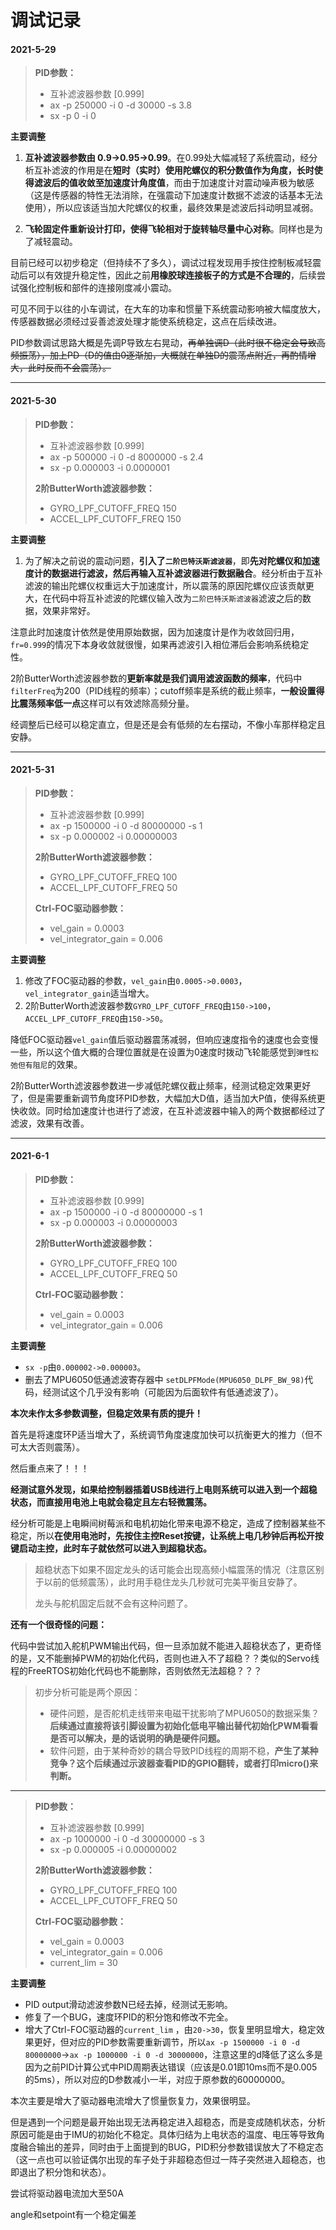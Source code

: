 # 调试记录
#### 2021-5-29  

> **PID参数：**
>
> * 互补滤波器参数 [0.999]  
> * ax -p 250000 -i 0 -d 30000 -s 3.8  
> * sx -p 0 -i 0

**主要调整**

1. **互补滤波器参数由 0.9->0.95->0.99**。在0.99处大幅减轻了系统震动，经分析互补滤波的作用是在**短时（实时）使用陀螺仪的积分数值作为角度，长时使得滤波后的值收敛至加速度计角度值**，而由于加速度计对震动噪声极为敏感（这是传感器的特性无法消除，在强震动下加速度计数据不滤波的话基本无法使用），所以应该适当加大陀螺仪的权重，最终效果是滤波后抖动明显减弱。

2. **飞轮固定件重新设计打印，使得飞轮相对于旋转轴尽量中心对称**。同样也是为了减轻震动。

目前已经可以初步稳定（但持续不了多久），调试过程发现用手按住控制板减轻震动后可以有效提升稳定性，因此之前**用橡胶球连接板子的方式是不合理的**，后续尝试强化控制板和部件的连接刚度减小震动。

可见不同于以往的小车调试，在大车的功率和惯量下系统震动影响被大幅度放大，传感器数据必须经过妥善滤波处理才能使系统稳定，这点在后续改进。

PID参数调试思路大概是先调P导致左右晃动，~~再单独调D（此时很不稳定会导致高频振荡），加上PD（D的值由0逐渐加，大概就在单独D的震荡点附近，再酌情增大，此时反而不会震荡）。~~

---

#### 2021-5-30

> **PID参数：**
>
> * 互补滤波器参数 [0.999]  
> * ax -p 500000 -i 0 -d 8000000 -s 2.4
> * sx -p 0.000003  -i 0.0000001
>
> **2阶ButterWorth滤波器参数：**
>
> * GYRO_LPF_CUTOFF_FREQ    150
> *  ACCEL_LPF_CUTOFF_FREQ    150

**主要调整**

1. 为了解决之前说的震动问题，**引入了`二阶巴特沃斯滤波器`**，即**先对陀螺仪和加速度计的数据进行滤波，然后再输入互补滤波器进行数据融合**。经分析由于互补滤波的输出陀螺仪权重远大于加速度计，所以震荡的原因陀螺仪应该贡献更大，在代码中将互补滤波的陀螺仪输入改为`二阶巴特沃斯滤波器`滤波之后的数据，效果非常好。

注意此时加速度计依然是使用原始数据，因为加速度计是作为收敛回归用，`fr=0.999`的情况下本身收敛就很慢，如果再滤波引入相位滞后会影响系统稳定性。

2阶ButterWorth滤波器参数的**更新率就是我们调用滤波函数的频率**，代码中`filterFreq`为200（PID线程的频率）；cutoff频率是系统的截止频率，**一般设置得比震荡频率低一点**这样可以有效滤除高频分量。

经调整后已经可以稳定直立，但是还是会有低频的左右摆动，不像小车那样稳定且安静。


---

#### 2021-5-31

> **PID参数：**
>
> * 互补滤波器参数 [0.999]  
> * ax -p 1500000 -i 0 -d 80000000 -s 1
> * sx -p 0.000002  -i 0.00000003 
>
> **2阶ButterWorth滤波器参数：**
>
> * GYRO_LPF_CUTOFF_FREQ    100
> *  ACCEL_LPF_CUTOFF_FREQ    50
>
> **Ctrl-FOC驱动器参数：**
>
> * vel_gain = 0.0003 
> * vel_integrator_gain = 0.006 

**主要调整**

1. 修改了FOC驱动器的参数，`vel_gain`由`0.0005->0.0003`，`vel_integrator_gain`适当增大。
2.  2阶ButterWorth滤波器参数`GYRO_LPF_CUTOFF_FREQ`由`150->100`，`ACCEL_LPF_CUTOFF_FREQ`由`150->50`。

降低FOC驱动器`vel_gain`值后驱动器震荡减弱，但响应速度指令的速度也会变慢一些，所以这个值大概的合理位置就是在设置为0速度时拨动飞轮能感觉到`弹性松弛但有阻尼`的效果。

2阶ButterWorth滤波器参数进一步减低陀螺仪截止频率，经测试稳定效果更好了，但是需要重新调节角度环PID参数，大幅加大D值，适当加大P值，使得系统更快收敛。同时给加速度计也进行了滤波，在互补滤波器中输入的两个数据都经过了滤波，效果有改善。


---

#### 2021-6-1

> **PID参数：**
>
> * 互补滤波器参数 [0.999]  
> * ax -p 1500000 -i 0 -d 80000000 -s 1
> * sx -p 0.000003  -i 0.00000003 
>
> **2阶ButterWorth滤波器参数：**
>
> * GYRO_LPF_CUTOFF_FREQ    100
> * ACCEL_LPF_CUTOFF_FREQ    50
>
> **Ctrl-FOC驱动器参数：**
>
> * vel_gain = 0.0003 
> * vel_integrator_gain = 0.006 

**主要调整**

* `sx -p`由`0.000002->0.000003`。
* 删去了MPU6050低通滤波寄存器中 `setDLPFMode(MPU6050_DLPF_BW_98)`代码，经测试这个几乎没有影响（可能因为后面软件有低通滤波了）。

**本次未作太多参数调整，但稳定效果有质的提升！**

首先是将速度环P适当增大了，系统调节角度速度加快可以抗衡更大的推力（但不可太大否则震荡）。

然后重点来了！！！

**经测试意外发现，如果给控制器插着USB线进行上电则系统可以进入到一个超稳状态，而直接用电池上电就会稳定且左右轻微震荡。**

经分析可能是上电瞬间树莓派和电机初始化带来电源不稳定，造成了控制器某些不稳定，所以**在使用电池时，先按住主控Reset按键，让系统上电几秒钟后再松开按键启动主控，此时车子就依然可以进入到超稳状态。**

> 超稳状态下如果不固定龙头的话可能会出现高频小幅震荡的情况（注意区别于以前的低频震荡），此时用手稳住龙头几秒就可完美平衡且安静了。
>
> 龙头与舵机固定后就不会有这种问题了。

**还有一个很奇怪的问题：**

代码中尝试加入舵机PWM输出代码，但一旦添加就不能进入超稳状态了，更奇怪的是，又不能删掉PWM的初始化代码，否则也进入不了超稳？？类似的Servo线程的FreeRTOS初始化代码也不能删除，否则依然无法超稳？？？ 

> 初步分析可能是两个原因：
>
> * 硬件问题，是否舵机走线带来电磁干扰影响了MPU6050的数据采集？**后续通过直接将该引脚设置为初始化低电平输出替代初始化PWM看看是否可以解决，是的话说明的确是硬件问题。**
> * 软件问题，由于某种奇妙的耦合导致PID线程的周期不稳，**产生了某种竞争？这个后续通过示波器查看PID的GPIO翻转，或者打印micro()来判断。**

---

> **PID参数：**
>
> * 互补滤波器参数 [0.999]  
> * ax -p 1000000 -i 0 -d 30000000 -s 3
> * sx -p 0.000005  -i 0.00000002 
>
> **2阶ButterWorth滤波器参数：**
>
> * GYRO_LPF_CUTOFF_FREQ    100
> * ACCEL_LPF_CUTOFF_FREQ    50
>
> **Ctrl-FOC驱动器参数：**
>
> * vel_gain = 0.0003 
> * vel_integrator_gain = 0.006 
> * current_lim = 30

**主要调整**

* PID output滑动滤波参数N已经去掉，经测试无影响。
* 修复了一个BUG，速度环PID的积分饱和修改不完全。
* 增大了Ctrl-FOC驱动器的`current_lim` ，由`20->30`，恢复里明显增大，稳定效果更好，但对应的PID参数需要重新调节，所以`ax -p 1500000 -i 0 -d 80000000`->`ax -p 1000000 -i 0 -d 30000000`，注意这里的d降低了这么多是因为之前PID计算公式中PID周期表达错误（应该是0.01即10ms而不是0.005的5ms），所以对应的D参数减小一半，对应于原参数的60000000。

本次主要是增大了驱动器电流增大了惯量恢复力，效果很明显。

但是遇到一个问题是最开始出现无法再稳定进入超稳态，而是变成随机状态，分析原因可能是由于IMU的初始化不稳定。具体归结为上电状态的温度、电压等导致角度融合输出的差异，同时由于上面提到的BUG，PID积分参数错误放大了不稳定态（这一点也可以验证偶尔出现的车子处于非超稳态但过一阵子突然进入超稳态，也即退出了积分饱和状态）。





尝试将驱动器电流加大至50A

angle和setpoint有一个稳定偏差
